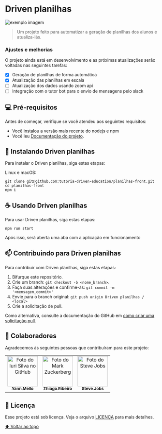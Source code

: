 # Driven planilhas

<img src="https://i.ibb.co/5L8qpHC/login-screen.png" alt="exemplo imagem"/>

> Um projeto feito para automatizar a geração de planilhas dos alunos e atualiza-lás.

### Ajustes e melhorias

O projeto ainda está em desenvolvimento e as próximas atualizações serão voltadas nas seguintes tarefas:

- [x] Geração de planilhas de forma automática
- [x] Atualização das planilhas em escala
- [ ] Atualização dos dados usando zoom api
- [ ] Integração com o tutor bot para o envio de mensagens pelo slack

## 💻 Pré-requisitos

Antes de começar, verifique se você atendeu aos seguintes requisitos:
<!---Estes são apenas requisitos de exemplo. Adicionar, duplicar ou remover conforme necessário--->
* Você instalou a versão mais recente do nodejs e npm
* Você leu [Documentação do projeto](https://tender-help-4e4.notion.site/Documenta-o-Manipula-o-de-Planilhas-b8d93b4b4e144b269cdc58f9a555bf85).

## 🚀 Instalando Driven planilhas

Para instalar o Driven planilhas, siga estas etapas:

Linux e macOS:
```
git clone git@github.com:tutoria-driven-education/planilhas-front.git
cd planilhas-front
npm i

```

## ☕ Usando Driven planilhas

Para usar Driven planilhas, siga estas etapas:

```
npm run start
```

Após isso, será aberta uma aba com a aplicação em funcionamento

## 📫 Contribuindo para Driven planilhas
<!---Se o seu README for longo ou se você tiver algum processo ou etapas específicas que deseja que os contribuidores sigam, considere a criação de um arquivo CONTRIBUTING.md separado--->
Para contribuir com Driven planilhas, siga estas etapas:

1. Bifurque este repositório.
2. Crie um branch: `git checkout -b <nome_branch>`.
3. Faça suas alterações e confirme-as: `git commit -m '<mensagem_commit>'`
4. Envie para o branch original: `git push origin Driven planilhas / <local>`
5. Crie a solicitação de pull.

Como alternativa, consulte a documentação do GitHub em [como criar uma solicitação pull](https://help.github.com/en/github/collaborating-with-issues-and-pull-requests/creating-a-pull-request).

## 🤝 Colaboradores

Agradecemos às seguintes pessoas que contribuíram para este projeto:

<table>
  <tr>
    <td align="center">
      <a href="#">
        <img src="https://avatars.githubusercontent.com/u/81389063?v=4" width="100px;" alt="Foto do Iuri Silva no GitHub"/><br>
        <sub>
          <b>Yann Mello</b>
        </sub>
      </a>
    </td>
    <td align="center">
      <a href="#">
        <img src="https://avatars.githubusercontent.com/u/70963248?v=4" width="100px;" alt="Foto do Mark Zuckerberg"/><br>
        <sub>
          <b>Thiago Ribeiro</b>
        </sub>
      </a>
    </td>
    <td align="center">
      <a href="#">
        <img src="https://avatars.githubusercontent.com/u/56977607?v=4" width="100px;" alt="Foto do Steve Jobs"/><br>
        <sub>
          <b>Steve Jobs</b>
        </sub>
      </a>
    </td>
  </tr>
</table>


## 📝 Licença

Esse projeto está sob licença. Veja o arquivo [LICENÇA](LICENSE.md) para mais detalhes.

[⬆ Voltar ao topo](#nome-do-projeto)<br>
